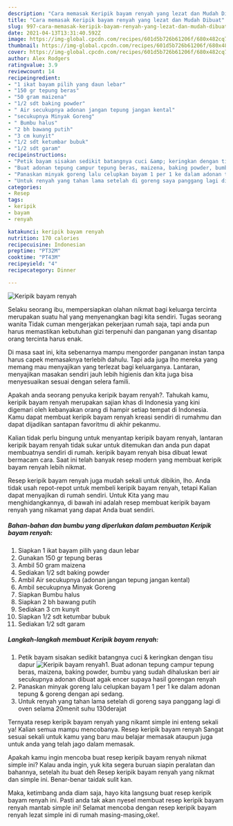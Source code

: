 ```yaml
---
description: "Cara memasak Keripik bayam renyah yang lezat dan Mudah Dibuat"
title: "Cara memasak Keripik bayam renyah yang lezat dan Mudah Dibuat"
slug: 997-cara-memasak-keripik-bayam-renyah-yang-lezat-dan-mudah-dibuat
date: 2021-04-13T13:31:40.592Z
image: https://img-global.cpcdn.com/recipes/601d5b726b61206f/680x482cq70/keripik-bayam-renyah-foto-resep-utama.jpg
thumbnail: https://img-global.cpcdn.com/recipes/601d5b726b61206f/680x482cq70/keripik-bayam-renyah-foto-resep-utama.jpg
cover: https://img-global.cpcdn.com/recipes/601d5b726b61206f/680x482cq70/keripik-bayam-renyah-foto-resep-utama.jpg
author: Alex Rodgers
ratingvalue: 3.9
reviewcount: 14
recipeingredient:
- "1 ikat bayam pilih yang daun lebar"
- "150 gr tepung beras"
- "50 gram maizena"
- "1/2 sdt baking powder"
- " Air secukupnya adonan jangan tepung jangan kental"
- "secukupnya Minyak Goreng"
- " Bumbu halus"
- "2 bh bawang putih"
- "3 cm kunyit"
- "1/2 sdt ketumbar bubuk"
- "1/2 sdt garam"
recipeinstructions:
- "Petik bayam sisakan sedikit batangnya cuci &amp; keringkan dengan tisu dapur"
- "Buat adonan tepung campur tepung beras, maizena, baking powder, bumbu yang sudah dihaluskan beri air secukupnya adonan dibuat agak encer supaya hasil gorengan renyah"
- "Panaskan minyak goreng lalu celupkan bayam 1 per 1 ke dalam adonan tepung &amp; goreng dengan api sedang."
- "Untuk renyah yang tahan lama setelah di goreng saya panggang lagi di oven selama 20menit suhu 130derajat"
categories:
- Resep
tags:
- keripik
- bayam
- renyah

katakunci: keripik bayam renyah 
nutrition: 170 calories
recipecuisine: Indonesian
preptime: "PT32M"
cooktime: "PT43M"
recipeyield: "4"
recipecategory: Dinner

---
```



![Keripik bayam renyah](https://img-global.cpcdn.com/recipes/601d5b726b61206f/680x482cq70/keripik-bayam-renyah-foto-resep-utama.jpg)

Selaku seorang ibu, mempersiapkan olahan nikmat bagi keluarga tercinta merupakan suatu hal yang menyenangkan bagi kita sendiri. Tugas seorang  wanita Tidak cuman mengerjakan pekerjaan rumah saja, tapi anda pun harus memastikan kebutuhan gizi terpenuhi dan panganan yang disantap orang tercinta harus enak.

Di masa  saat ini, kita sebenarnya mampu mengorder panganan instan tanpa harus capek memasaknya terlebih dahulu. Tapi ada juga lho mereka yang memang mau menyajikan yang terlezat bagi keluarganya. Lantaran, menyajikan masakan sendiri jauh lebih higienis dan kita juga bisa menyesuaikan sesuai dengan selera famili. 



Apakah anda seorang penyuka keripik bayam renyah?. Tahukah kamu, keripik bayam renyah merupakan sajian khas di Indonesia yang kini digemari oleh kebanyakan orang di hampir setiap tempat di Indonesia. Kamu dapat membuat keripik bayam renyah kreasi sendiri di rumahmu dan dapat dijadikan santapan favoritmu di akhir pekanmu.

Kalian tidak perlu bingung untuk menyantap keripik bayam renyah, lantaran keripik bayam renyah tidak sukar untuk ditemukan dan anda pun dapat membuatnya sendiri di rumah. keripik bayam renyah bisa dibuat lewat bermacam cara. Saat ini telah banyak resep modern yang membuat keripik bayam renyah lebih nikmat.

Resep keripik bayam renyah juga mudah sekali untuk dibikin, lho. Anda tidak usah repot-repot untuk membeli keripik bayam renyah, tetapi Kalian dapat menyajikan di rumah sendiri. Untuk Kita yang mau menghidangkannya, di bawah ini adalah resep membuat keripik bayam renyah yang nikamat yang dapat Anda buat sendiri.

<!--inarticleads1-->

##### Bahan-bahan dan bumbu yang diperlukan dalam pembuatan Keripik bayam renyah:

1. Siapkan 1 ikat bayam pilih yang daun lebar
1. Gunakan 150 gr tepung beras
1. Ambil 50 gram maizena
1. Sediakan 1/2 sdt baking powder
1. Ambil  Air secukupnya (adonan jangan tepung jangan kental)
1. Ambil secukupnya Minyak Goreng
1. Siapkan  Bumbu halus
1. Siapkan 2 bh bawang putih
1. Sediakan 3 cm kunyit
1. Siapkan 1/2 sdt ketumbar bubuk
1. Sediakan 1/2 sdt garam




<!--inarticleads2-->

##### Langkah-langkah membuat Keripik bayam renyah:

1. Petik bayam sisakan sedikit batangnya cuci &amp; keringkan dengan tisu dapur
<img src="https://img-global.cpcdn.com/steps/6c465c2b3e79f5bf/160x128cq70/keripik-bayam-renyah-langkah-memasak-1-foto.jpg" alt="Keripik bayam renyah">1. Buat adonan tepung campur tepung beras, maizena, baking powder, bumbu yang sudah dihaluskan beri air secukupnya adonan dibuat agak encer supaya hasil gorengan renyah
1. Panaskan minyak goreng lalu celupkan bayam 1 per 1 ke dalam adonan tepung &amp; goreng dengan api sedang.
1. Untuk renyah yang tahan lama setelah di goreng saya panggang lagi di oven selama 20menit suhu 130derajat




Ternyata resep keripik bayam renyah yang nikamt simple ini enteng sekali ya! Kalian semua mampu mencobanya. Resep keripik bayam renyah Sangat sesuai sekali untuk kamu yang baru mau belajar memasak ataupun juga untuk anda yang telah jago dalam memasak.

Apakah kamu ingin mencoba buat resep keripik bayam renyah nikmat simple ini? Kalau anda ingin, yuk kita segera buruan siapin peralatan dan bahannya, setelah itu buat deh Resep keripik bayam renyah yang nikmat dan simple ini. Benar-benar taidak sulit kan. 

Maka, ketimbang anda diam saja, hayo kita langsung buat resep keripik bayam renyah ini. Pasti anda tak akan nyesel membuat resep keripik bayam renyah mantab simple ini! Selamat mencoba dengan resep keripik bayam renyah lezat simple ini di rumah masing-masing,oke!.


